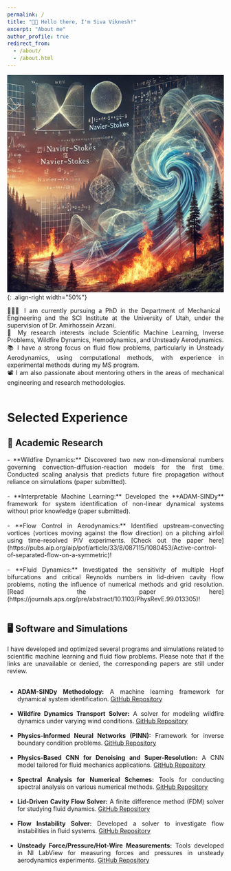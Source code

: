 ```yaml
---
permalink: /
title: "👋🏼 Hello there, I'm Siva Viknesh!"
excerpt: "About me"
author_profile: true
redirect_from: 
  - /about/
  - /about.html
---
```


![Illustration of dynamical system analysis](https://raw.githubusercontent.com/siva-viknesh/siva-viknesh.github.io/master/images/pic_dyna.webp){: .align-right width="50%"}

<div style="text-align: justify;">
    👨🏻‍💻 I am currently pursuing a PhD in the Department of Mechanical Engineering and the SCI Institute at the University of Utah, under the supervision of Dr. Amirhossein Arzani.<br>
    🔬 My research interests include Scientific Machine Learning, Inverse Problems, Wildfire Dynamics, Hemodynamics, and Unsteady Aerodynamics.<br>
    📚 I have a strong focus on fluid flow problems, particularly in Unsteady Aerodynamics, using computational methods, with experience in experimental methods during my MS program.<br>
</div>

<div style="text-align: justify;">
📽️ I am also passionate about mentoring others in the areas of mechanical engineering and research methodologies.<br><br>
</div>

# Selected Experience

## 🔬 Academic Research
<div style="text-align: justify;">
- **Wildfire Dynamics:** Discovered two new non-dimensional numbers governing convection-diffusion-reaction models for the first time. Conducted scaling analysis that predicts future fire propagation without reliance on simulations (paper submitted).<br><br>
- **Interpretable Machine Learning:** Developed the **ADAM-SINDy** framework for system identification of non-linear dynamical systems without prior knowledge (paper submitted).<br><br>
- **Flow Control in Aerodynamics:** Identified upstream-convecting vortices (vortices moving against the flow direction) on a pitching airfoil using time-resolved PIV experiments. [Check out the paper here](https://pubs.aip.org/aip/pof/article/33/8/087115/1080453/Active-control-of-separated-flow-on-a-symmetric)!<br><br>
- **Fluid Dynamics:** Investigated the sensitivity of multiple Hopf bifurcations and critical Reynolds numbers in lid-driven cavity flow problems, noting the influence of numerical methods and grid resolution. [Read the paper here](https://journals.aps.org/pre/abstract/10.1103/PhysRevE.99.013305)!<br><br>
</div>

## 🖥️ Software and Simulations
<div style="text-align: justify;">
I have developed and optimized several programs and simulations related to scientific machine learning and fluid flow problems. Please note that if the links are unavailable or denied, the corresponding papers are still under review.<br><br>

- **ADAM-SINDy Methodology:** A machine learning framework for dynamical system identification. [GitHub Repository](https://github.com/siva-viknesh/ADAM-SINDy)<br><br>
- **Wildfire Dynamics Transport Solver:** A solver for modeling wildfire dynamics under varying wind conditions. [GitHub Repository](https://github.com/siva-viknesh/Wildland_Fire_Dynamics)<br><br>
- **Physics-Informed Neural Networks (PINN):** Framework for inverse boundary condition problems. [GitHub Repository](https://github.com/siva-viknesh/Inverse-BC-PINN-Framework)<br><br>
- **Physics-Based CNN for Denoising and Super-Resolution:** A CNN model tailored for fluid mechanics applications. [GitHub Repository](https://github.com/siva-viknesh/Physics-Based_ML/blob/main/Fluid_Mechanics/Physics-based_CNN.ipynb)<br><br>
- **Spectral Analysis for Numerical Schemes:** Tools for conducting spectral analysis on various numerical methods. [GitHub Repository](https://github.com/siva-viknesh/Computational_Fluid_Mechanics/tree/main/Spectral_Analysis)<br><br>
- **Lid-Driven Cavity Flow Solver:** A finite difference method (FDM) solver for studying fluid dynamics. [GitHub Repository](https://github.com/siva-viknesh/Computational_Fluid_Mechanics/tree/main/Lid_Driven_Cavity_Flow)<br><br>
- **Flow Instability Solver:** Developed a solver to investigate flow instabilities in fluid systems. [GitHub Repository](https://github.com/siva-viknesh/Computational_Fluid_Mechanics/tree/main/Fluid_Solvers)<br><br>
- **Unsteady Force/Pressure/Hot-Wire Measurements:** Tools developed in NI LabView for measuring forces and pressures in unsteady aerodynamics experiments. [GitHub Repository](https://github.com/siva-viknesh/Experiments_Pitching_Airfoil)<br><br>
</div>
